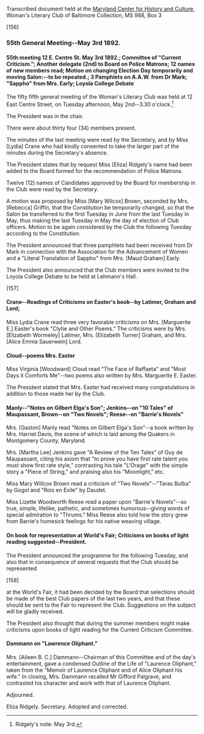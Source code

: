 Transcribed document held at the [Maryland Center for History and Culture](http://mdhs.org/), Woman's Literary Club of Baltimore Collection, MS 988, Box 3

[156]

### 55th General Meeting--May 3rd 1892.

#### 55th meeting 12 E. Centre St. May 3rd 1892.; Committee of "Current Criticism.”; Another delegate (2nd) to Board on Police Matrons; 12 names of new members read; Motion on changing Election Day temporarily and moving Salon:--to be repeated.; 3 Pamphlets on A.A.W. from Dr Mark; "Sappho" from Mrs. Early; Loyola College Debate

The fifty fifth general meeting of the Woman's Literary Club was held at 12 East Centre Street, on Tuesday afternoon, May 2nd--3.30 o'clock.[^note]

The President was in the chair.

There were about thirty four (34) members present.

The minutes of the last meeting were read by the Secretary, and by Miss [Lydia] Crane who had kindly consented to take the larger part of the minutes during the Secretary's absence.

The President states that by request Miss [Eliza] Ridgely's name had been added to the Board formed for the recommendation of Police Matrons.

Twelve (12) names of Candidates approved by the Board for membership in the Club were read by the Secretary.

A motion was proposed by Miss [Mary Wilcox] Brown, seconded by Mrs. [Rebecca] Griffin, that the Constitution be temporarily changed, so that the Salon be transferred to the first Tuesday in June from the last Tuesday in May, thus making the last Tuesday in May the day of election of Club officers. Motion to be again considered by the Club the following Tuesday according to the Constitution.

The President announced that three pamphlets had been received from Dr Mark in connection with the Association for the Advancement of Women and a "Literal Translation of Sappho" from Mrs. [Maud Graham] Early.

The President also announced that the Club members were invited to the Loyola College Debate to be held at Lehmann's Hall.
[^note]: Ridgely's note: May 3rd.

[157]

#### Crane--Readings of Criticisms on Easter's book--by Latimer, Graham and Lord;  

Miss Lydia Crane read three very favorable criticisms on Mrs. [Marguerite E.] Easter's book "Clytie and Other Poems.” The criticisms were by Mrs. [Elizabeth Wormeley] Latimer, Mrs. [Elizabeth Turner] Graham, and Mrs. [Alice Emma Sauerwein] Lord.

#### Cloud--poems Mrs. Easter

Miss Virginia [Woodward] Cloud read "The Face of Raffaeta" and "Most Days it Comforts Me"--two poems also written by Mrs. Marguerite E. Easter.

The President stated that Mrs. Easter had received many congratulations in addition to those made her by the Club.

#### Manly--"Notes on Gilbert Elga's Son"; Jenkins--on "10 Tales" of Maupassant, Brown--on "Two Novels"; Reese--on "Barrie's Novels"

Mrs. [Gaston] Manly read "Notes on Gilbert Elga's Son"--a book written by Mrs. Harriet Davis, the scene of which is laid among the Quakers in Montgomery County, Maryland.

Mrs. [Martha Lee] Jenkins gave "A Review of the Ten Tales" of Guy de Maupassant, citing his axiom that "to prove you have first rate talent you must show first rate style,” contrasting his tale "L'Orage" with the simple story a "Piece of String,” and praising also his "Moonlight,” etc.

Miss Mary Willcox Brown read a criticism of "Two Novels"--"Taras Bulba" by Gogol and "Rois en Exile" by Daudet.

Miss Lizette Woodworth Reese read a paper upon "Barrie's Novels"--so true, simple, lifelike, pathetic, and sometimes humorous--giving words of special admiration to "Thrums.” Miss Reese also told how the story grew from Barrie's homesick feelings for his native weaving village.

#### On book for representation at World's Fair; Criticisms on books of light reading suggested--President.

The President announced the programme for the following Tuesday, and also that in consequence of several requests that the Club should be represented

[158]

at the World's Fair, it had been decided by the Board that selections should be made of the best Club papers of the last two years, and that these should be sent to the Fair to represent the Club. Suggestions on the subject will be gladly received.

The President also thought that during the summer members might make criticisms upon books of light reading for the Current Criticism Committee.

#### Dammann on "Lawrence Oliphant.”

Mrs. [Aileen B. C.] Dammann--Chairman of this Committee and of the day's entertainment, gave a condensed Outline of the Life of "Laurence Oliphant,” taken from the "Memoir of Laurence Oliphant and of Alice Oliphant his wife." In closing, Mrs. Dammann recalled Mr Gifford Palgrave, and contrasted his character and work with that of Laurence Oliphant.

Adjourned.

Eliza Ridgely.
Secretary.
Adopted and corrected.